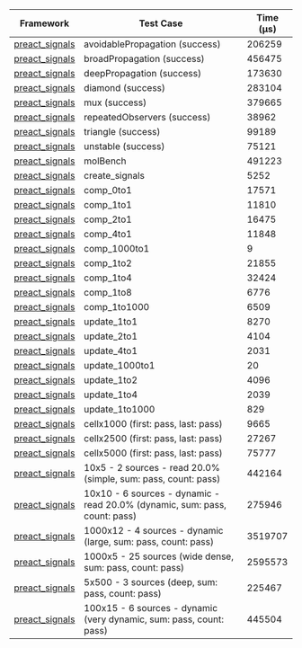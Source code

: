 | Framework | Test Case | Time (μs) |
| --- | --- | --- |
| [preact_signals](https://pub.dev/packages/preact_signals) | avoidablePropagation (success) | 206259 |
| [preact_signals](https://pub.dev/packages/preact_signals) | broadPropagation (success) | 456475 |
| [preact_signals](https://pub.dev/packages/preact_signals) | deepPropagation (success) | 173630 |
| [preact_signals](https://pub.dev/packages/preact_signals) | diamond (success) | 283104 |
| [preact_signals](https://pub.dev/packages/preact_signals) | mux (success) | 379665 |
| [preact_signals](https://pub.dev/packages/preact_signals) | repeatedObservers (success) | 38962 |
| [preact_signals](https://pub.dev/packages/preact_signals) | triangle (success) | 99189 |
| [preact_signals](https://pub.dev/packages/preact_signals) | unstable (success) | 75121 |
| [preact_signals](https://pub.dev/packages/preact_signals) | molBench | 491223 |
| [preact_signals](https://pub.dev/packages/preact_signals) | create_signals | 5252 |
| [preact_signals](https://pub.dev/packages/preact_signals) | comp_0to1 | 17571 |
| [preact_signals](https://pub.dev/packages/preact_signals) | comp_1to1 | 11810 |
| [preact_signals](https://pub.dev/packages/preact_signals) | comp_2to1 | 16475 |
| [preact_signals](https://pub.dev/packages/preact_signals) | comp_4to1 | 11848 |
| [preact_signals](https://pub.dev/packages/preact_signals) | comp_1000to1 | 9 |
| [preact_signals](https://pub.dev/packages/preact_signals) | comp_1to2 | 21855 |
| [preact_signals](https://pub.dev/packages/preact_signals) | comp_1to4 | 32424 |
| [preact_signals](https://pub.dev/packages/preact_signals) | comp_1to8 | 6776 |
| [preact_signals](https://pub.dev/packages/preact_signals) | comp_1to1000 | 6509 |
| [preact_signals](https://pub.dev/packages/preact_signals) | update_1to1 | 8270 |
| [preact_signals](https://pub.dev/packages/preact_signals) | update_2to1 | 4104 |
| [preact_signals](https://pub.dev/packages/preact_signals) | update_4to1 | 2031 |
| [preact_signals](https://pub.dev/packages/preact_signals) | update_1000to1 | 20 |
| [preact_signals](https://pub.dev/packages/preact_signals) | update_1to2 | 4096 |
| [preact_signals](https://pub.dev/packages/preact_signals) | update_1to4 | 2039 |
| [preact_signals](https://pub.dev/packages/preact_signals) | update_1to1000 | 829 |
| [preact_signals](https://pub.dev/packages/preact_signals) | cellx1000 (first: pass, last: pass) | 9665 |
| [preact_signals](https://pub.dev/packages/preact_signals) | cellx2500 (first: pass, last: pass) | 27267 |
| [preact_signals](https://pub.dev/packages/preact_signals) | cellx5000 (first: pass, last: pass) | 75777 |
| [preact_signals](https://pub.dev/packages/preact_signals) | 10x5 - 2 sources - read 20.0% (simple, sum: pass, count: pass) | 442164 |
| [preact_signals](https://pub.dev/packages/preact_signals) | 10x10 - 6 sources - dynamic - read 20.0% (dynamic, sum: pass, count: pass) | 275946 |
| [preact_signals](https://pub.dev/packages/preact_signals) | 1000x12 - 4 sources - dynamic (large, sum: pass, count: pass) | 3519707 |
| [preact_signals](https://pub.dev/packages/preact_signals) | 1000x5 - 25 sources (wide dense, sum: pass, count: pass) | 2595573 |
| [preact_signals](https://pub.dev/packages/preact_signals) | 5x500 - 3 sources (deep, sum: pass, count: pass) | 225467 |
| [preact_signals](https://pub.dev/packages/preact_signals) | 100x15 - 6 sources - dynamic (very dynamic, sum: pass, count: pass) | 445504 |
